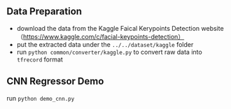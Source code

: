 ## Data Preparation
- download the data from the Kaggle Faical Kerypoints Detection website（https://www.kaggle.com/c/facial-keypoints-detection）
- put the extracted data under the `../../dataset/kaggle` folder
- run `python common/converter/kaggle.py` to convert raw data into `tfrecord` format

## CNN Regressor Demo
run `python demo_cnn.py`
